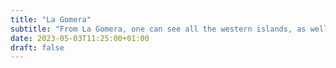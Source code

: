 ```yaml
---
title: "La Gomera"
subtitle: "From La Gomera, one can see all the western islands, as well as Gran Canaria."
date: 2023-05-03T11:25:00+01:00
draft: false
---
```

